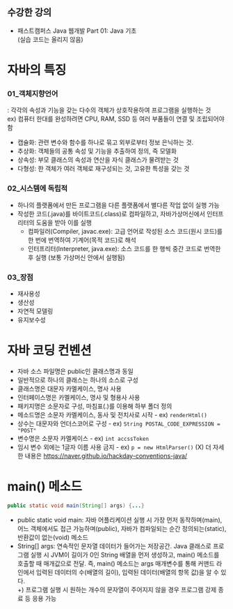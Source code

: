 ## 수강한 강의
- 패스트캠퍼스 Java 웹개발 Part 01: Java 기초    
(실습 코드는 올리지 않음)


# 자바의 특징
### 01_객체지향언어
: 각각의 속성과 기능을 갖는 다수의 객체가 상호작용하여 프로그램을 실행하는 것    
ex) 컴퓨터 한대를 완성하려면 CPU, RAM, SSD 등 여러 부품들이 연결 및 조립되어야 함
- 캡슐화: 관련 변수와 함수를 하나로 묶고 외부로부터 정보 은닉하는 것.
- 추상화: 객체들의 공통 속성 및 기능을 추출하여 정의, 즉 모델화
- 상속성: 부모 클래스의 속성과 연산을 자식 클래스가 물려받는 것
- 다형성: 한 객체가 여러 객체로 재구성되는 것, 고유한 특성을 갖는 것    

### 02_시스템에 독립적
- 하나의 플랫폼에서 만든 프로그램을 다른 플랫폼에서 별다른 작업 없이 실행 가능
- 작성한 코드(.java)를 바이트코드(.class)로 컴파일하고, 자바가상머신에서 인터프리터의 도움을 받아 이를 실행
  - 컴파일러(Compiler, javac.exe): 고급 언어로 작성된 소스 코드(원시 코드)를 한 번에 번역하여 기계어(목적 코드)로 해석
  - 인터프리터(Interpreter, java.exe): 소스 코드를 한 행씩 중간 코드로 번역한 후 실행 (보통 가상머신 안에서 실행됨)

### 03_장점
- 재사용성
- 생산성
- 자연적 모델링
- 유지보수성

# 자바 코딩 컨벤션
- 자바 소스 파일명은 public인 클래스명과 동일
- 일반적으로 하나의 클래스는 하나의 소스로 구성
- 클래스명은 대문자 카멜케이스, 명사 사용
- 인터페이스명은 카멜케이스, 명사 및 형용사 사용
- 패키지명은 소문자로 구성, 마침표(.)를 이용해 하부 폴더 정의
- 메소드명은 소문자 카멜케이스, 동사 및 전치사로 시작 - ex) `renderHtml()`
- 상수는 대문자와 언더스코어로 구성 - ex) `String POSTAL_CODE_EXPRESSION = "POST"`
- 변수명은 소문자 카멜케이스 - ex) `int accssToken`
- 임시 변수 외에는 1글자 이름 사용 금지 - ex) `p = new HtmlParser()` (X)
더 자세한 내용은 <https://naver.github.io/hackday-conventions-java/>

# main() 메소드
```java
public static void main(String[] args) {...}
```
- public static void main: 자바 어플리케이션 실행 시 가장 먼저 동작하며(main), 어느 객체에서도 접근 가능하며(public), 
자바가 컴파일되는 순간 정의되는(static), 반환값이 없는(void) 메소드
- String[] args: 연속적인 문자열 데이터가 들어가는 저장공간. Java 클래스로 프로그램 실행 시 JVM이 길이가 0인 
String 배열을 먼저 생성하고, main() 메소드를 호출할 때 매개값으로 전달. 즉, main() 메소드는 args 매개변수를 통해 커맨드 라인에서
입력된 데이터의 수(배열의 길이), 입력된 데이터(배열의 항목 값)을 알 수 있다.    
  +) 프로그램 실행 시 원하는 개수의 문자열이 주어지지 않을 경우 프로그램 강제 종료 등 응용 가능
